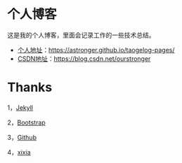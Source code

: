 个人博客
============

这是我的个人博客，里面会记录工作的一些技术总结。

* [个人地址](https://astronger.github.io/taogelog-pages/)：https://astronger.github.io/taogelog-pages/
* [CSDN地址](https://blog.csdn.net/ourstronger)：https://blog.csdn.net/ourstronger


Thanks
======

1，[Jekyll][jekyll-url]

2，[Bootstrap][bootstrap-url]

3，[Github][github-url]

4，[xixia][xixia-url]

[jekyll-url]: http://jekyllthemes.org/
[bootstrap-url]: http://getbootstrap.com/
[github-url]: https://github.com/
[xixia-url]: http://xixia.info/


